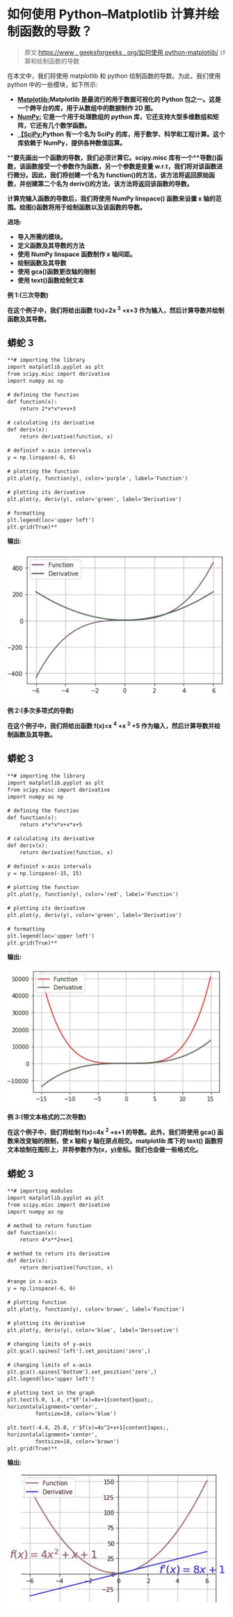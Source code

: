 # 如何使用 Python–Matplotlib 计算并绘制函数的导数？

> 原文:[https://www . geeksforgeeks . org/如何使用 python-matplotlib/](https://www.geeksforgeeks.org/how-to-calculate-and-plot-the-derivative-of-a-function-using-python-matplotlib/) 计算和绘制函数的导数

在本文中，我们将使用 matplotlib 和 python 绘制函数的导数。为此，我们使用 python 中的一些模块，如下所示:

*   [**Matplotlib:**](https://www.geeksforgeeks.org/python-introduction-matplotlib/)**Matplotlib 是最流行的用于数据可视化的 Python 包之一。这是一个跨平台的库，用于从数组中的数据制作 2D 图。**
*   **[**NumPy:**](https://www.geeksforgeeks.org/python-numpy/) 它是一个用于处理数组的 python 库，它还支持大型多维数组和矩阵，它还有几个数学函数。**
*   **[**【SciPy:**](https://www.geeksforgeeks.org/data-analysis-with-scipy/)**Python 有一个名为 SciPy 的库，用于数学、科学和工程计算。这个库依赖于 NumPy，提供各种数值运算。****

****要先画出一个函数的导数，我们必须计算它。scipy.misc 库有一个**导数()**函数，该函数接受一个参数作为函数，另一个参数是变量 w.r.t，我们将对该函数进行微分。因此，我们将创建一个名为 function()的方法，该方法将返回原始函数，并创建第二个名为 deriv()的方法，该方法将返回该函数的导数。****

****计算完输入函数的导数后，我们将使用 NumPy **linspace()** 函数来设置 x 轴的范围。绘图()函数将用于绘制函数以及该函数的导数。****

******进场:******

*   ****导入所需的模块。****
*   ****定义函数及其导数的方法****
*   ****使用 NumPy linspace 函数制作 x 轴间距。****
*   ****绘制函数及其导数****
*   ****使用 gca()函数更改轴的限制****
*   ****使用 text()函数绘制文本****

******例 1:(三次导数)******

****在这个例子中，我们将给出函数 f(x)=2x <sup>3</sup> +x+3 作为输入，然后计算导数并绘制函数及其导数。****

## ****蟒蛇 3****

```
**# importing the library
import matplotlib.pyplot as plt
from scipy.misc import derivative
import numpy as np

# defining the function
def function(x):
    return 2*x*x*x+x+3

# calculating its derivative
def deriv(x):
    return derivative(function, x)

# defininf x-axis intervals
y = np.linspace(-6, 6)

# plotting the function
plt.plot(y, function(y), color='purple', label='Function')

# plotting its derivative
plt.plot(y, deriv(y), color='green', label='Derivative')

# formatting
plt.legend(loc='upper left')
plt.grid(True)**
```

******输出:******

****![](img/4ae5412365190afa9f7c7b049364d15d.png)****

******例 2:(多次多项式的导数)******

****在这个例子中，我们将给出函数 f(x)=x <sup>4</sup> +x <sup>2</sup> +5 作为输入，然后计算导数并绘制函数及其导数。****

## ****蟒蛇 3****

```
**# importing the library
import matplotlib.pyplot as plt
from scipy.misc import derivative
import numpy as np

# defining the function
def function(x):
    return x*x*x*x+x*x+5

# calculating its derivative
def deriv(x):
    return derivative(function, x)

# defininf x-axis intervals
y = np.linspace(-15, 15)

# plotting the function
plt.plot(y, function(y), color='red', label='Function')

# plotting its derivative
plt.plot(y, deriv(y), color='green', label='Derivative')

# formatting
plt.legend(loc='upper left')
plt.grid(True)**
```

******输出:******

****![](img/792130483e59b1b1afc77e06f44b2c9a.png)****

******例 3:(带文本格式的二次导数)******

****在这个例子中，我们将绘制 f(x)=4x <sup>2</sup> +x+1 的导数。此外，我们将使用 **gca()** 函数来改变轴的限制，使 x 轴和 y 轴在原点相交。matplotlib 库下的 **text()** 函数将文本绘制在图形上，并将参数作为(x，y)坐标。我们也会做一些格式化。****

## ****蟒蛇 3****

```
**# importing modules
import matplotlib.pyplot as plt
from scipy.misc import derivative
import numpy as np

# method to return function
def function(x):
    return 4*x**2+x+1

# method to return its derivative
def deriv(x):
    return derivative(function, x)

#range in x-axis
y = np.linspace(-6, 6)

# plotting function
plt.plot(y, function(y), color='brown', label='Function')

# plotting its derivative
plt.plot(y, deriv(y), color='blue', label='Derivative')

# changing limits of y-axis
plt.gca().spines['left'].set_position('zero',)

# changing limits of x-axis
plt.gca().spines['bottom'].set_position('zero',)
plt.legend(loc='upper left')

# plotting text in the graph
plt.text(5.0, 1.0, r"$f'(x)=8x+1{content}quot;, horizontalalignment='center',
         fontsize=18, color='blue')

plt.text(-4.4, 25.0, r'$f(x)=4x^2+x+1{content}apos;, horizontalalignment='center',
         fontsize=18, color='brown')
plt.grid(True)**
```

******输出:******

****![](img/91dcaf207ecbfb827834d95f1e8659c1.png)****